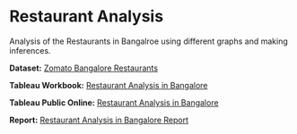 # Restaurant Analysis
Analysis of the Restaurants in Bangalroe using different graphs and making inferences.

__Dataset:__ [Zomato Bangalore Restaurants](https://www.kaggle.com/datasets/himanshupoddar/zomato-bangalore-restaurants)

__Tableau Workbook:__ [Restaurant Analysis in Bangalore](Restaurant%20Analysis%20in%20Bangalore.twbx)

__Tableau Public Online:__ [Restaurant Analysis in Bangalore](https://public.tableau.com/app/profile/ram.kumar8493/viz/RestaurantAnalysisinBangalore/RestaurantAnalysisinBangalore?publish=yes)

__Report:__ [Restaurant Analysis in Bangalore Report](Restaurant%20Analysis%20in%20Bangalore%20Report.pdf)